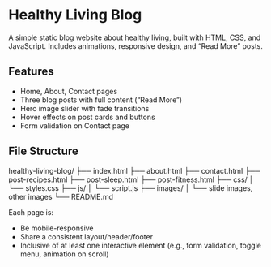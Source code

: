 # Healthy Living Blog

A simple static blog website about healthy living, built with HTML, CSS, and JavaScript. Includes animations, responsive design, and “Read More” posts.

## Features

- Home, About, Contact pages  
- Three blog posts with full content (“Read More”)  
- Hero image slider with fade transitions  
- Hover effects on post cards and buttons  
- Form validation on Contact page  

## File Structure

healthy-living-blog/
├── index.html
├── about.html
├── contact.html
├── post-recipes.html
├── post-sleep.html
├── post-fitness.html
├── css/
│ └── styles.css
├── js/
│ └── script.js
├── images/
│ └── slide images, other images
└── README.md


 Each page is:
* Be mobile-responsive
* Share a consistent layout/header/footer
* Inclusive of at least one interactive element (e.g., form validation, toggle menu, animation on scroll)







